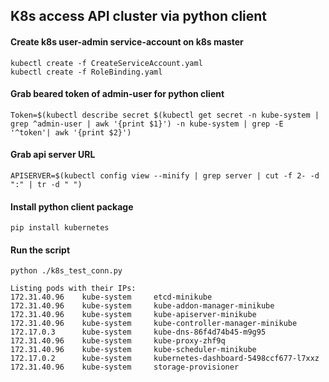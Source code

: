 ## K8s access API cluster via python client 

#### Create k8s user-admin service-account on k8s master

    kubectl create -f CreateServiceAccount.yaml
    kubectl create -f RoleBinding.yaml

#### Grab beared token of admin-user for python client

    Token=$(kubectl describe secret $(kubectl get secret -n kube-system | grep ^admin-user | awk '{print $1}') -n kube-system | grep -E '^token'| awk '{print $2}')

#### Grab api server URL

    APISERVER=$(kubectl config view --minify | grep server | cut -f 2- -d ":" | tr -d " ")

#### Install python client package

    pip install kubernetes

#### Run the script
    
    python ./k8s_test_conn.py
    
```
Listing pods with their IPs:
172.31.40.96    kube-system     etcd-minikube
172.31.40.96    kube-system     kube-addon-manager-minikube
172.31.40.96    kube-system     kube-apiserver-minikube
172.31.40.96    kube-system     kube-controller-manager-minikube
172.17.0.3      kube-system     kube-dns-86f4d74b45-m9g95
172.31.40.96    kube-system     kube-proxy-zhf9q
172.31.40.96    kube-system     kube-scheduler-minikube
172.17.0.2      kube-system     kubernetes-dashboard-5498ccf677-l7xxz
172.31.40.96    kube-system     storage-provisioner
```